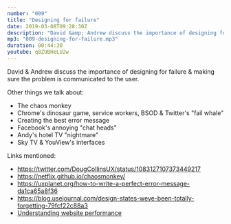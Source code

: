 ```yaml
---
number: "009"
title: "Designing for failure"
date: 2019-03-08T09:28:30Z
description: "David &amp; Andrew discuss the importance of designing for failure &amp; making sure the problem is communicated to the user."
mp3: "009-designing-for-failure.mp3"
duration: 00:44:30
youtube: q8ZUBHeLU2w
---
```


David &amp; Andrew discuss the importance of designing for failure &amp; making sure the problem is communicated to the user.

Other things we talk about:

 - The chaos monkey
 - Chrome's dinosaur game, service workers, BSOD &amp; Twitter's "fail whale"
 - Creating the best error message
 - Facebook's annoying "chat heads"
 - Andy's hotel TV "nightmare"
 - Sky TV &amp; YouView's interfaces


Links mentioned:

 - https://twitter.com/DougCollinsUX/status/1083127107373449217
 - https://netflix.github.io/chaosmonkey/
 - https://uxplanet.org/how-to-write-a-perfect-error-message-da1ca65a8f36
 - https://blog.usejournal.com/design-states-weve-been-totally-forgetting-79fcf22c88a3
 -  [Understanding website performance](https://www.tribeuk.co.uk/blog/understanding-website-performance) 

